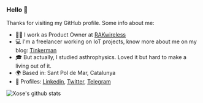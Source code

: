 ### Hello :wave:

Thanks for visiting my GitHub profile. Some info about me:

- :factory_worker: I work as Product Owner at [RAKwireless](https://www.rakwireless.com)
- :computer: I'm a freelancer working on IoT projects, know more about me on my blog: [Tinkerman](https://tinkerman.cat/aboutme)
- :mortar_board: But actually, I studied asthrophysics. Loved it but hard to make a living out of it.
- :earth_africa: Based in: Sant Pol de Mar, Catalunya
- :ghost: Profiles: [Linkedin](https://www.linkedin.com/in/xoseperez/), [Twitter](https://www.twitter.com/xoseperez), [Telegram](http://t.me/xose_perez)

![Xose's github stats](https://github-readme-stats.vercel.app/api?username=xoseperez&show_icons=true&custom_title=Xose%27s%20GitHub%20Stats:)
